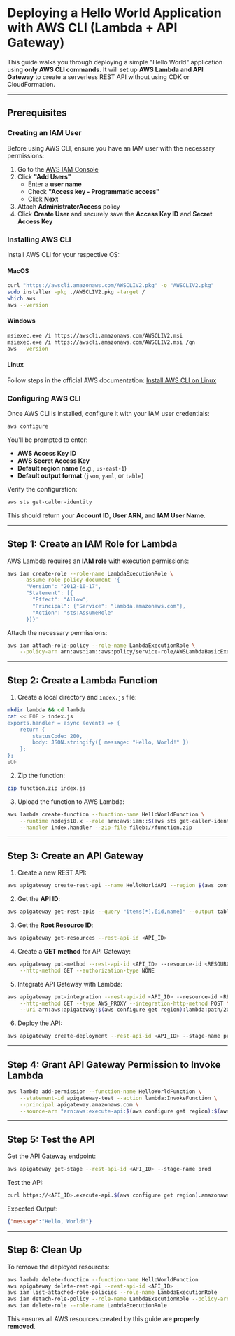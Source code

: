 # Deploying a Hello World Application with AWS CLI (Lambda + API Gateway)

This guide walks you through deploying a simple "Hello World" application using **only AWS CLI commands**. It will set up **AWS Lambda and API Gateway** to create a serverless REST API without using CDK or CloudFormation.

---

## Prerequisites

### Creating an IAM User

Before using AWS CLI, ensure you have an IAM user with the necessary permissions:

1. Go to the [AWS IAM Console](https://console.aws.amazon.com/iam/home?#/users)
2. Click **"Add Users"**
   - Enter a **user name**
   - Check **"Access key - Programmatic access"**
   - Click **Next**
3. Attach **AdministratorAccess** policy
4. Click **Create User** and securely save the **Access Key ID** and **Secret Access Key**

### Installing AWS CLI

Install AWS CLI for your respective OS:

#### **MacOS**

```sh
curl "https://awscli.amazonaws.com/AWSCLIV2.pkg" -o "AWSCLIV2.pkg"
sudo installer -pkg ./AWSCLIV2.pkg -target /
which aws
aws --version
```

#### **Windows**

```sh
msiexec.exe /i https://awscli.amazonaws.com/AWSCLIV2.msi
msiexec.exe /i https://awscli.amazonaws.com/AWSCLIV2.msi /qn
aws --version
```

#### **Linux**

Follow steps in the official AWS documentation:
[Install AWS CLI on Linux](https://docs.aws.amazon.com/cli/latest/userguide/getting-started-install.html)

### Configuring AWS CLI

Once AWS CLI is installed, configure it with your IAM user credentials:

```sh
aws configure
```

You'll be prompted to enter:

- **AWS Access Key ID**
- **AWS Secret Access Key**
- **Default region name** (e.g., `us-east-1`)
- **Default output format** (`json`, `yaml`, or `table`)

Verify the configuration:

```sh
aws sts get-caller-identity
```

This should return your **Account ID**, **User ARN**, and **IAM User Name**.

---

## Step 1: Create an IAM Role for Lambda

AWS Lambda requires an **IAM role** with execution permissions:

```sh
aws iam create-role --role-name LambdaExecutionRole \
    --assume-role-policy-document '{
      "Version": "2012-10-17",
      "Statement": [{
        "Effect": "Allow",
        "Principal": {"Service": "lambda.amazonaws.com"},
        "Action": "sts:AssumeRole"
      }]}'
```

Attach the necessary permissions:

```sh
aws iam attach-role-policy --role-name LambdaExecutionRole \
    --policy-arn arn:aws:iam::aws:policy/service-role/AWSLambdaBasicExecutionRole
```

---

## Step 2: Create a Lambda Function

1. Create a local directory and `index.js` file:

```sh
mkdir lambda && cd lambda
cat << EOF > index.js
exports.handler = async (event) => {
    return {
        statusCode: 200,
        body: JSON.stringify({ message: "Hello, World!" })
    };
};
EOF
```

2. Zip the function:

```sh
zip function.zip index.js
```

3. Upload the function to AWS Lambda:

```sh
aws lambda create-function --function-name HelloWorldFunction \
    --runtime nodejs18.x --role arn:aws:iam::$(aws sts get-caller-identity --query Account --output text):role/LambdaExecutionRole \
    --handler index.handler --zip-file fileb://function.zip
```

---

## Step 3: Create an API Gateway

1. Create a new REST API:

```sh
aws apigateway create-rest-api --name HelloWorldAPI --region $(aws configure get region)
```

2. Get the **API ID**:

```sh
aws apigateway get-rest-apis --query "items[*].[id,name]" --output table
```

3. Get the **Root Resource ID**:

```sh
aws apigateway get-resources --rest-api-id <API_ID>
```

4. Create a **GET method** for API Gateway:

```sh
aws apigateway put-method --rest-api-id <API_ID> --resource-id <RESOURCE_ID> \
    --http-method GET --authorization-type NONE
```

5. Integrate API Gateway with Lambda:

```sh
aws apigateway put-integration --rest-api-id <API_ID> --resource-id <RESOURCE_ID> \
    --http-method GET --type AWS_PROXY --integration-http-method POST \
    --uri arn:aws:apigateway:$(aws configure get region):lambda:path/2015-03-31/functions/arn:aws:lambda:$(aws configure get region):$(aws sts get-caller-identity --query Account --output text):function:HelloWorldFunction/invocations
```

6. Deploy the API:

```sh
aws apigateway create-deployment --rest-api-id <API_ID> --stage-name prod
```

---

## Step 4: Grant API Gateway Permission to Invoke Lambda

```sh
aws lambda add-permission --function-name HelloWorldFunction \
    --statement-id apigateway-test --action lambda:InvokeFunction \
    --principal apigateway.amazonaws.com \
    --source-arn "arn:aws:execute-api:$(aws configure get region):$(aws sts get-caller-identity --query Account --output text):<API_ID>/*/*"
```

---

## Step 5: Test the API

Get the API Gateway endpoint:

```sh
aws apigateway get-stage --rest-api-id <API_ID> --stage-name prod
```

Test the API:

```sh
curl https://<API_ID>.execute-api.$(aws configure get region).amazonaws.com/prod/
```

Expected Output:

```json
{"message":"Hello, World!"}
```

---

## Step 6: Clean Up

To remove the deployed resources:

```sh
aws lambda delete-function --function-name HelloWorldFunction
aws apigateway delete-rest-api --rest-api-id <API_ID>
aws iam list-attached-role-policies --role-name LambdaExecutionRole
aws iam detach-role-policy --role-name LambdaExecutionRole --policy-arn <POLICY_ARN>
aws iam delete-role --role-name LambdaExecutionRole
```

This ensures all AWS resources created by this guide are **properly removed**.

